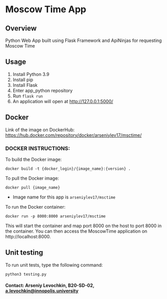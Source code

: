 # Moscow Time App

## Overview

Python Web App built using Flask Framework and ApiNinjas for requesting Moscow Time

## Usage

1. Install Python 3.9
2. Install pip
3. Install Flask
4. Enter app_python repository
5. Run `flask run`
6. An application will open at http://127.0.0.1:5000/


## Docker

Link of the image on DockerHub: https://hub.docker.com/repository/docker/arseniylev17/msctime/ 

### DOCKER INSTRUCTIONS:

To build the Docker image:

    docker build -t {docker_login}/{image_name}:{version} .

To pull the Docker image:

    docker pull {image_name}

* Image name for this app is `arseniylev17/msctime`

To run the Docker container:

    docker run -p 8000:8000 arseniylev17/msctime

This will start the container and map port 8000 on the host to port 8000 in the container. You can then access the MoscowTime application on http://localhost:8000.

## Unit testing

To run unit tests, type the following command:

    python3 testing.py

#### Contact: Arseniy Levochkin, B20-SD-02, a.levochkin@innopolis.university

